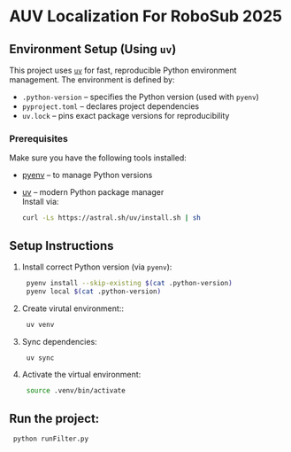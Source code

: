 # AUV Localization For RoboSub 2025

## Environment Setup (Using `uv`)

This project uses [`uv`](https://github.com/astral-sh/uv) for fast, reproducible Python environment management. The environment is defined by:

- `.python-version` – specifies the Python version (used with `pyenv`)
- `pyproject.toml` – declares project dependencies
- `uv.lock` – pins exact package versions for reproducibility

### Prerequisites

Make sure you have the following tools installed:

- [pyenv](https://github.com/pyenv/pyenv) – to manage Python versions
- [uv](https://github.com/astral-sh/uv) – modern Python package manager  
  Install via:

  ```bash
  curl -Ls https://astral.sh/uv/install.sh | sh

## Setup Instructions
1. Install correct Python version (via `pyenv`):
   ```bash
    pyenv install --skip-existing $(cat .python-version)
    pyenv local $(cat .python-version)
   ```

2. Create virutal environment::
   ```bash
    uv venv 
    ```

3. Sync dependencies:
   ```bash
    uv sync
   ```

4. Activate the virtual environment:
   ```bash
    source .venv/bin/activate
   ```

## Run the project:
   ```bash
    python runFilter.py 
   ```